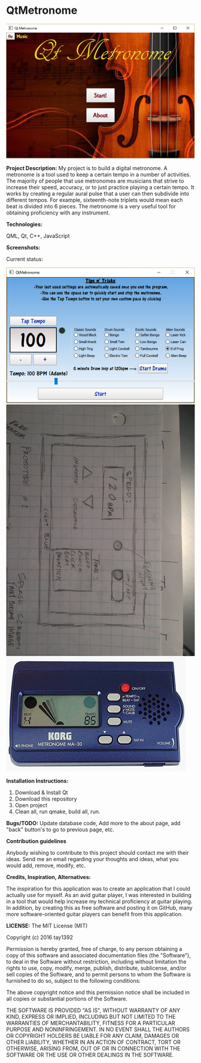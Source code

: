 # QtMetronome

![alt text](https://github.com/tay1392/MetronomeApp/blob/master/Pics/SplashScreenshot.PNG "Home page")

**Project Description:**
My project is to build a digital metronome. A metronome is a tool used to keep a certain tempo in a number of activities. The majority of people that use metronomes are musicians that strive to increase their speed, accuracy, or to just practice playing a certain tempo. It works by creating a regular aural pulse that a user can then subdivide into different tempos. For example, sixteenth-note triplets would mean each beat is divided into 6 pieces. The metronome is a very useful tool for obtaining proficiency with any instrument.


**Technologies:**

QML, Qt, C++, JavaScript

**Screenshots:**

Current status:

![alt text](https://github.com/tay1392/MetronomeApp/blob/master/Pics/MetroSnap.PNG "Metronome Screenshot")
![alt text](https://github.com/tay1392/MetronomeApp/blob/master/Pics/IMG_2916.JPG "Original prototype sketch")
![alt text](https://github.com/tay1392/MetronomeApp/blob/master/Pics/KORG_MA30_METRONOM.jpg "Real Metronome")


**Installation Instructions:**

1. Download & Install Qt 
2. Download this repository
3. Open project 
4. Clean all, run qmake, build all, run. 

**Bugs/TODO:**
Update database code, Add more to the about page, add "back" button's to go to previous page, etc.

**Contribution guidelines**

Anybody wishing to contribute to this project should contact me with their ideas.
Send me an email regarding your thoughts and ideas, what you would add, remove, modify, etc.

**Credits, Inspiration, Alternatives:**

The inspiration for this application was to create an application that I could actually use for myself. As an avid guitar player, I was interested in building in a tool that would help increase my technical proficiency at guitar playing. In addition, by creating this as free software and posting it on GitHub, many more software-oriented guitar players can benefit from this application.

**LICENSE:**
The MIT License (MIT)

Copyright (c) 2016 tay1392

Permission is hereby granted, free of charge, to any person obtaining a copy
of this software and associated documentation files (the "Software"), to deal
in the Software without restriction, including without limitation the rights
to use, copy, modify, merge, publish, distribute, sublicense, and/or sell
copies of the Software, and to permit persons to whom the Software is
furnished to do so, subject to the following conditions:

The above copyright notice and this permission notice shall be included in all
copies or substantial portions of the Software.

THE SOFTWARE IS PROVIDED "AS IS", WITHOUT WARRANTY OF ANY KIND, EXPRESS OR
IMPLIED, INCLUDING BUT NOT LIMITED TO THE WARRANTIES OF MERCHANTABILITY,
FITNESS FOR A PARTICULAR PURPOSE AND NONINFRINGEMENT. IN NO EVENT SHALL THE
AUTHORS OR COPYRIGHT HOLDERS BE LIABLE FOR ANY CLAIM, DAMAGES OR OTHER
LIABILITY, WHETHER IN AN ACTION OF CONTRACT, TORT OR OTHERWISE, ARISING FROM,
OUT OF OR IN CONNECTION WITH THE SOFTWARE OR THE USE OR OTHER DEALINGS IN THE
SOFTWARE.
